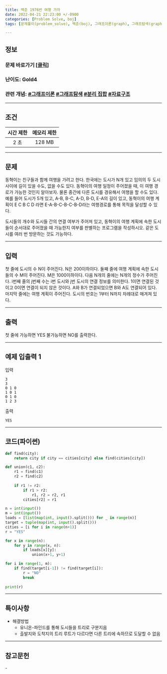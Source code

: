 ```yaml
---
title: 백준 1976번 여행 가자
date: 2022-04-21 22:23:00 +/-0900
categories: [Problem Solve, boj]
tags: [문제풀이(problem_solve), 백준(boj), 그래프이론(graph), 그래프탐색(graph_search), 자료구조(data_structure), 분리 집합(disjoint_set)]

---
```

## 정보
### 문제 바로가기 [[클릭](https://www.acmicpc.net/problem/1976)]
### 난이도: Gold4
### 관련 개념: [#그래프이론](https://www.acmicpc.net/problemset?sort=ac_desc&algo=7) [#그래프탐색](https://www.acmicpc.net/problemset?sort=ac_desc&algo=11) [#분리 집합](https://www.acmicpc.net/problemset?sort=ac_desc&algo=81) [#자료구조](https://www.acmicpc.net/problemset?sort=ac_desc&algo=175)

---
## 조건

시간 제한|메모리 제한
:---:|:---:
2 초|128 MB

---
## 문제
동혁이는 친구들과 함께 여행을 가려고 한다. 한국에는 도시가 N개 있고 임의의 두 도시 사이에 길이 있을 수도, 없을 수도 있다. 동혁이의 여행 일정이 주어졌을 때, 이 여행 경로가 가능한 것인지 알아보자. 물론 중간에 다른 도시를 경유해서 여행을 할 수도 있다. 예를 들어 도시가 5개 있고, A-B, B-C, A-D, B-D, E-A의 길이 있고, 동혁이의 여행 계획이 E C B C D 라면 E-A-B-C-B-C-B-D라는 여행경로를 통해 목적을 달성할 수 있다.

도시들의 개수와 도시들 간의 연결 여부가 주어져 있고, 동혁이의 여행 계획에 속한 도시들이 순서대로 주어졌을 때 가능한지 여부를 판별하는 프로그램을 작성하시오. 같은 도시를 여러 번 방문하는 것도 가능하다.

---
## 입력
첫 줄에 도시의 수 N이 주어진다. N은 200이하이다. 둘째 줄에 여행 계획에 속한 도시들의 수 M이 주어진다. M은 1000이하이다. 다음 N개의 줄에는 N개의 정수가 주어진다. i번째 줄의 j번째 수는 i번 도시와 j번 도시의 연결 정보를 의미한다. 1이면 연결된 것이고 0이면 연결이 되지 않은 것이다. A와 B가 연결되었으면 B와 A도 연결되어 있다. 마지막 줄에는 여행 계획이 주어진다. 도시의 번호는 1부터 N까지 차례대로 매겨져 있다.

---
## 출력
첫 줄에 가능하면 YES 불가능하면 NO를 출력한다.

---
## 예제 입출력 1
입력
```
3
3
0 1 0
1 0 1
0 1 0
1 2 3
```

출력
```
YES
```

---
## 코드(파이썬)
```python
def find(city):
    return city if city == cities[city] else find(cities[city])

def union(c1, c2):
    r1 = find(c1)
    r2 = find(c2)
            
    if r1 != r2:
        if r1 > r2:
            r1, r2 = r2, r1
        cities[r2] = r1

n = int(input())
m = int(input())
loads = [list(map(int, input().split())) for _ in range(n)]
target = tuple(map(int, input().split()))
cities = [i for i in range(n+1)]
r = "YES"

for x in range(n):
    for y in range(x, n):
        if loads[x][y]:
            union(x+1, y+1)

for i in range(1, m):
    if find(target[i-1]) != find(target[i]):
        r = "NO"
        break
    
print(r)

```

---
## 특이사항
- 해결방법
  - 유니온-파인드를 통해 도시들을 트리로 구분지음
  - 출발지와 도착지의 트리 루트가 다르다면 다른 트리에 속하므로 도달할 수 없음

---
## 참고문헌
\-
